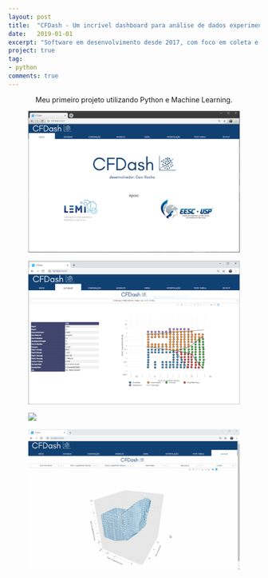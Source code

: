 ```yaml
---
layout: post
title:  "CFDash - Um incrível dashboard para análise de dados experimentais."
date:   2019-01-01
excerpt: "Software em desenvolvimento desde 2017, com foco em coleta e análise de dados para a indústria de petróleo e gás."
project: true
tag:
- python
comments: true
---
```


 
    
<center>Meu primeiro projeto utilizando Python e Machine Learning.</center>

<figure>
	<a href="/assets/img/cfdash_homepage.PNG"><img src="/assets/img/cfdash_homepage.PNG"></a>
</figure>

<figure>
	<a href="/assets/img/Database.PNG"><img src="/assets/img/Database.PNG"></a>
</figure>


<figure>
	<a href="/assets/img/sumário.PNG"><img src="/assets/img/sumário.PNG"></a>
</figure>

<figure>
	<a href="/assets/img/3dplotgif.gif"><img src="/assets/img/3dplotgif.gif"></a>
</figure>
